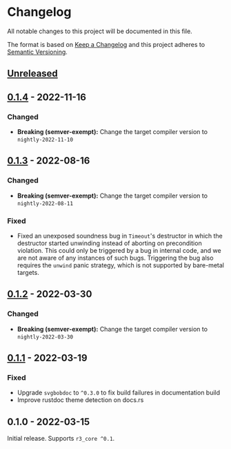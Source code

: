 # Changelog

All notable changes to this project will be documented in this file.

The format is based on [Keep a Changelog](http://keepachangelog.com/en/1.0.0/)
and this project adheres to [Semantic Versioning](http://semver.org/spec/v2.0.0.html).

## [Unreleased]

## [0.1.4] - 2022-11-16

### Changed

- **Breaking (semver-exempt):** Change the target compiler version to `nightly-2022-11-10`

## [0.1.3] - 2022-08-16

### Changed

- **Breaking (semver-exempt):** Change the target compiler version to `nightly-2022-08-11`

### Fixed

- Fixed an unexposed soundness bug in `Timeout`'s destructor in which the destructor started unwinding instead of aborting on precondition violation. This could only be triggered by a bug in internal code, and we are not aware of any instances of such bugs. Triggering the bug also requires the `unwind` panic strategy, which is not supported by bare-metal targets.

## [0.1.2] - 2022-03-30

### Changed

- **Breaking (semver-exempt):** Change the target compiler version to `nightly-2022-03-30`

## [0.1.1] - 2022-03-19

### Fixed

- Upgrade `svgbobdoc` to `^0.3.0` to fix build failures in documentation build
- Improve rustdoc theme detection on docs.rs

## 0.1.0 - 2022-03-15

Initial release. Supports `r3_core ^0.1`.

[Unreleased]: https://github.com/r3-os/r3/compare/r3_kernel@0.1.4...HEAD
[0.1.4]: https://github.com/r3-os/r3/compare/r3_kernel@0.1.3...r3@0.1.4
[0.1.3]: https://github.com/r3-os/r3/compare/r3_kernel@0.1.2...r3@0.1.3
[0.1.2]: https://github.com/r3-os/r3/compare/r3_kernel@0.1.1...r3@0.1.2
[0.1.1]: https://github.com/r3-os/r3/compare/r3_kernel@0.1.0...r3@0.1.1

